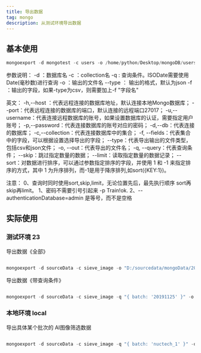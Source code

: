 ```yaml
---
title: 导出数据
tag: mongo
description: 从测试环境导出数据
---
```


## 基本使用

```js
mongoexport -d mongotest -c users -o /home/python/Desktop/mongoDB/users.json --type json -f  "_id,user_id,user_name,age,status" -h IP --port 27018 -u root -p Train!ok. --authenticationDatabase=admin [--upsert]
```

参数说明：
            -d ：数据库名
            -c ：collection名
            -q : 查询条件。ISODate需要使用Date(毫秒数)进行查询
            -o ：输出的文件名
            --type ： 输出的格式，默认为json
            -f ：输出的字段，如果-type为csv，则需要加上-f "字段名"

英文：
            -h,--host ：代表远程连接的数据库地址，默认连接本地Mongo数据库；
            --port：代表远程连接的数据库的端口，默认连接的远程端口27017；
            -u,--username：代表连接远程数据库的账号，如果设置数据库的认证，需要指定用户账号；
            -p,--password：代表连接数据库的账号对应的密码；
            -d,--db：代表连接的数据库；
            -c,--collection：代表连接数据库中的集合；
            -f, --fields：代表集合中的字段，可以根据设置选择导出的字段；
            --type：代表导出输出的文件类型，包括csv和json文件；
            -o, --out：代表导出的文件名；
            -q, --query：代表查询条件；
            --skip：跳过指定数量的数据；
            --limit：读取指定数量的数据记录；
            --sort：对数据进行排序，可以通过参数指定排序的字段，并使用 1 和 -1 来指定排序的方式，其中 1 为升序排列，而-1是用于降序排列,如sort({KEY:1})。

注意：
0、查询时同时使用sort,skip,limit，无论位置先后，最先执行顺序 sort再skip再limit。
1、密码不需要引号引起来 -p Train!ok.
2、--authenticationDatabase=admin  是等号，而不是空格

## 实际使用

### 测试环境 23

导出数据《全部》

```js

mongoexport -d sourceData -c sieve_image -o "D:/sourcedata/mongoData/20191218_sieve_image_all.json" --type json -h "10.15.225.23" --port 27017 -u root -p root123 --authenticationDatabase=admin

```

导出数据《带查询条件》

```js

mongoexport -d sourceData -c sieve_image -q "{ batch: '20191125' }" -o "D:/sourcedata/mongoData/20191218_sieve_image_all.json" --type json -h "10.15.225.23" --port 27017 -u root -p root123 --authenticationDatabase=admin
```

### 本地环境 local

导出具体某个批次的 AI图像筛选数据

```js

mongoexport -d sourceData -c sieve_image -q "{ batch: 'nuctech_1' }" -o "D:/sourcedata/mongoData/20191218_sieve_image_nuctech_1.json" --type json

```
